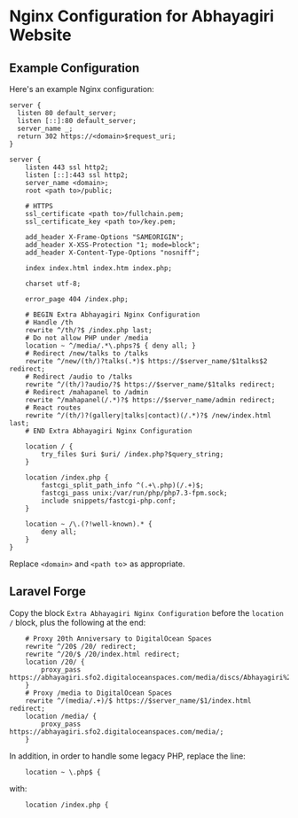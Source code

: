 # Nginx Configuration for Abhayagiri Website

## Example Configuration

Here's an example Nginx configuration:

```
server {
  listen 80 default_server;
  listen [::]:80 default_server;
  server_name _;
  return 302 https://<domain>$request_uri;
}

server {
    listen 443 ssl http2;
    listen [::]:443 ssl http2;
    server_name <domain>;
    root <path to>/public;

    # HTTPS
    ssl_certificate <path to>/fullchain.pem;
    ssl_certificate_key <path to>/key.pem;

    add_header X-Frame-Options "SAMEORIGIN";
    add_header X-XSS-Protection "1; mode=block";
    add_header X-Content-Type-Options "nosniff";

    index index.html index.htm index.php;

    charset utf-8;

    error_page 404 /index.php;

    # BEGIN Extra Abhayagiri Nginx Configuration
    # Handle /th
    rewrite ^/th/?$ /index.php last;
    # Do not allow PHP under /media
    location ~ ^/media/.*\.phps?$ { deny all; }
    # Redirect /new/talks to /talks
    rewrite ^/new/(th/)?talks(.*)$ https://$server_name/$1talks$2 redirect;
    # Redirect /audio to /talks
    rewrite ^/(th/)?audio/?$ https://$server_name/$1talks redirect;
    # Redirect /mahapanel to /admin
    rewrite ^/mahapanel(/.*)?$ https://$server_name/admin redirect;
    # React routes
    rewrite ^/(th/)?(gallery|talks|contact)(/.*)?$ /new/index.html last;
    # END Extra Abhayagiri Nginx Configuration

    location / {
        try_files $uri $uri/ /index.php?$query_string;
    }

    location /index.php {
        fastcgi_split_path_info ^(.+\.php)(/.+)$;
        fastcgi_pass unix:/var/run/php/php7.3-fpm.sock;
        include snippets/fastcgi-php.conf;
    }

    location ~ /\.(?!well-known).* {
        deny all;
    }
}
```

Replace `<domain>` and `<path to`> as appropriate.

## Laravel Forge

Copy the block `Extra Abhayagiri Nginx Configuration` before the `location /`
block, plus the following at the end:

```
    # Proxy 20th Anniversary to DigitalOcean Spaces
    rewrite ^/20$ /20/ redirect;
    rewrite ^/20/$ /20/index.html redirect;
    location /20/ {
        proxy_pass https://abhayagiri.sfo2.digitaloceanspaces.com/media/discs/Abhayagiri%27s%2020th%20Anniversary/;
    }
    # Proxy /media to DigitalOcean Spaces
    rewrite ^/(media/.+)/$ https://$server_name/$1/index.html redirect;
    location /media/ {
        proxy_pass https://abhayagiri.sfo2.digitaloceanspaces.com/media/;
    }
```

In addition, in order to handle some legacy PHP, replace the line:

```
    location ~ \.php$ {
```

with:

```
    location /index.php {
```
